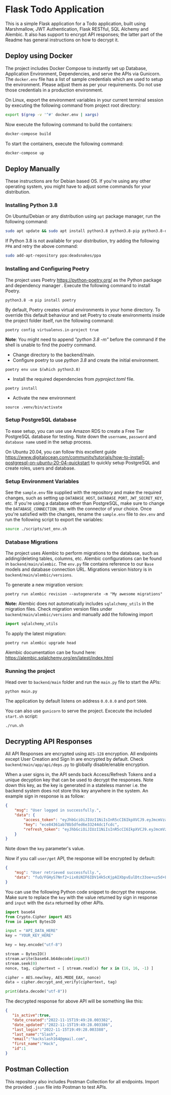 
# Flask Todo Application

This is a simple Flask application for a Todo application, built using Marshmallow, JWT Authentication, Flask RESTful, SQL Alchemy and Alembic.
It also has support to encrypt API responses; the latter part of the Readme has general instructions on how to decrypt it.




## Deploy using Docker

The project includes Docker Compose to instantly set up Database, Application Environment, Dependencies, and serve the APIs via Gunicorn.
The `docker.env` file has a list of sample credentials which are used to setup the environment. Please adjust them as per your requirements.
Do not use those credentials in a production environment.

On Linux, export the environment variables in your current terminal session by executing the following command from project root directory:
```bash
export $(grep -v '^#' docker.env | xargs)
```
Now execute the following command to build the containers:
```bash
docker-compose build
```
To start the containers, execute the following command:
```bash
docker-compose up
```


## Deploy Manually
These instructions are for Debian based OS. If you're using any other operating system, you might have to adjust some commands for your distribution.

### Installing Python 3.8
On Ubuntu/Debian or any distribution using `apt` package manager, run the following command:
```bash
sudo apt update && sudo apt install python3.8 python3.8-pip python3.8-dev
```
If Python 3.8 is not available for your distribution, try adding the following `PPA` and retry the above command:
```bash
sudo add-apt-repository ppa:deadsnakes/ppa
```

### Installing and Configuring Poetry

The project uses Poetry https://python-poetry.org/ as the Python package and dependency
manager . Execute the following command to install Poetry.

```shell
python3.8 -m pip install poetry
```

By default, Poetry creates virtual environments in your home directory. To override this
default behaviour and set Poetry to create environments inside the project folder itself,
run the following command:

```shell
poetry config virtualenvs.in-project true
```

**Note**: You might need to append _"python 3.8 -m"_ before the command if the shell is
unable to find the _poetry_ command.

- Change directory to the backend/main.
- Configure poetry to use _python 3.8_ and create the initial environment.

```shell
poetry env use $(which python3.8)
```

- Install the required dependencies from _pyproject.toml_ file.

```shell
poetry install
```

- Activate the new environment

```shell
source .venv/bin/activate
```

### Setup PostgreSQL database
To ease setup, you can use use Amazon RDS to create a Free Tier PostgreSQL database for testing. Note down the `username`, `password` and `database name` 
used in the setup process.

On Ubuntu 20.04, you can follow this excellent guide https://www.digitalocean.com/community/tutorials/how-to-install-postgresql-on-ubuntu-20-04-quickstart
to quickly setup PostgreSQL and create roles, users and database.

### Setup Environment Variables
See the `sample.env` file supplied with the repository and make the required changes, such as setting up `DATABASE_HOST`, `DATABASE_PORT`, `JWT_SECRET_KEY`, etc.
If you're using a database other than PostgreSQL, make sure to change the `DATABASE_CONNECTION_URL` with the connector of your choice.
Once you're satisfied with the changes, rename the `sample.env` file to `dev.env` and run the following script to export the variables:
```bash
source ./scripts/set_env.sh
```

### Database Migrations

The project uses Alembic to perform migrations to the database, such as adding/deleting tables, columns, etc.
Alembic configurations can be found in `backend/main/alembic`. The `env.py` file contains reference to our `Base` models and
database connection URL. Migrations version history is in `backend/main/alembic/versions`.

To generate a new migration version:

```shell
poetry run alembic revision --autogenerate -m "My awesome migrations"
```

**Note:** Alembic does not automatically includes `sqlalchemy_utils` in the migration files. Check migration version files under `backend/main/alembic/versions` and manually 
add the following import

```python
import sqlalchemy_utils
```

To apply the latest migration:

```shell
poetry run alembic upgrade head
```

Alembic documentation can be found here: https://alembic.sqlalchemy.org/en/latest/index.html

### Running the project
Head over to `backend/main` folder and run the `main.py` file to start the APIs:
```shell
python main.py
```
The application by default listens on address `0.0.0.0` and port `5000`.

You can also use `gunicorn` to serve the project. Excecute the included `start.sh` script:
```shell
./run.sh
```
## Decrypting API Responses
All API Responses are encrypted using `AES-128` encryption. All endpoints except User Creation and Sign In are encrypted by default.
Check `backend/main/app/api/deps.py` to globally disable/enable encryption. 

When a user signs in, the API sends back Access/Refresh Tokens and a unique decyption key that can be used to decrypt the responses.
Note down this key, as the key is generated in a stateless manner i.e. the backend system does not store this key anywhere in the system.
An example sign in response is as follow:
```json
{
    "msg": "User logged in successfully.",
    "data": {
        "access_token": "eyJhbGciOiJIUzI1NiIsInR5cCI6IkpXVCJ9.eyJmcmVzaCI6ZmFsc2UsImlhdCI6MTY2ODU5MDE2OCwianRpIjoiMjNhMzRiYWYtYjY4MS00MTllLThlODItMWQ1NmNlYzIzNzExIiwidHlwZSI6ImFjY2VzcyIsInN1YiI6MSwibmJmIjoxNjY4NTkwMTY4LCJleHAiOjE2Njg1OTM3NjgsInNhbHQiOiI4MmI3NjMyZjhjOGUxNzE2MTBkYjQyNGVmZmM5ZTRhNyJ9.q-hb8TJ5GbD9dREiP7OxcUo2zimPHVJ8MZxv64L4hsE",
        "key": "ece84361ab78b5dfed6e33244dc1fcdc",
        "refresh_token": "eyJhbGciOiJIUzI1NiIsInR5cCI6IkpXVCJ9.eyJmcmVzaCI6ZmFsc2UsImlhdCI6MTY2ODU5MDE2OCwianRpIjoiOTNjOTcyNjMtYzdlYy00MzJhLTg2N2ItYTA5NjgxOWVmMGIxIiwidHlwZSI6InJlZnJlc2giLCJzdWIiOjEsIm5iZiI6MTY2ODU5MDE2OCwiZXhwIjoxNjcxMTgyMTY4fQ.yyhZbNMyPAAZF8B9oJzXkWBOuhKf9H6CXDQzZEbuI7s"
    }
}
```
Note down the `key` parameter's value.

Now if you call `user/get` API, the response will be encrypted by default:
```json
{
    "msg": "User retrieved successfully.",
    "data": "fuO/FGHyS7Nnf2+iix0iNIF6IDV14k5cKjpAIXbpvEulDtc33oe+uz5d+LmAlENaYSG2sORAwi/EzVW2XCmmDXSFrrVcFkDdnNoPnucW4jRQI3uVudNYoJElTzu0cGqjThlFK9M/2QTgElE81sTxCssQ3LPUI3gMb62K9ALFC8MdJsEp5eNfASM90rhc72Vnpu7tTQ4YZRm0GEbgSf4Hk5Kq0UJXyb4FRfq52HmT7ymihrMEseI6eI6KE+H/tCDrkVJg1h6yTET8EWm5OnI56P0886Qzb7sqSsV/PYkoV1FXnWJnXekoedOeUznpobV+L3SMTEnXIpJBZo7MZFIl/ll7e3gznqdEePbJGxMJJ6M0VHw="
}
```
You can use the following Python code snippet to decrypt the response. Make sure to replace the `key` with the value returned by sign in response
and `input` with the `data` returned by other APIs.
```python
import base64
from Crypto.Cipher import AES
from io import BytesIO

input = "API_DATA_HERE"
key = "YOUR_KEY_HERE"

key = key.encode("utf-8")

stream = BytesIO()
stream.write(base64.b64decode(input))
stream.seek(0)
nonce, tag, ciphertext = [ stream.read(x) for x in (16, 16, -1) ]

cipher = AES.new(key, AES.MODE_EAX, nonce)
data = cipher.decrypt_and_verify(ciphertext, tag)

print(data.decode("utf-8"))
```
The decrypted response for above API will be something like this:
```json
{
   "is_active":true,
   "date_created":"2022-11-15T19:49:28.003382",
   "date_updated":"2022-11-15T19:49:28.003386",
   "last_login":"2022-11-15T19:49:28.003388",
   "last_name":"Slash",
   "email":"hackslash164@gmail.com",
   "first_name":"Hack",
   "id":1
}
```


## Postman Collection

This repository also includes Postman Collection for all endpoints. Import the provided `.json` file into Postman to test APIs.
